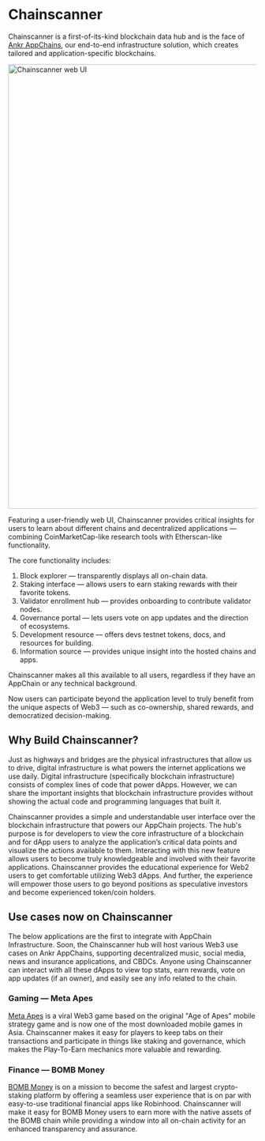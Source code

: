 # Chainscanner

Chainscanner is a first-of-its-kind blockchain data hub and is the face of [Ankr AppChains](https://www.ankr.com/app-chains/), our end-to-end infrastructure solution, which creates tailored and application-specific blockchains.

<img src="/docs/app-chains/chainscanner.jpg" alt="Chainscanner web UI" class="responsive-pic" width="900" />

Featuring a user-friendly web UI, Chainscanner provides critical insights for users to learn about different chains and decentralized applications — combining CoinMarketCap-like research tools with Etherscan-like functionality.

The core functionality includes:
1. Block explorer — transparently displays all on-chain data.
2. Staking interface — allows users to earn staking rewards with their favorite tokens.
3. Validator enrollment hub — provides onboarding to contribute validator nodes.
4. Governance portal — lets users vote on app updates and the direction of ecosystems.
5. Development resource — offers devs testnet tokens, docs, and resources for building.
6. Information source — provides unique insight into the hosted chains and apps.

Chainscanner makes all this available to all users, regardless if they have an AppChain or any technical background.

Now users can participate beyond the application level to truly benefit from the unique aspects of Web3 — such as co-ownership, shared rewards, and democratized decision-making.

## Why Build Chainscanner?
Just as highways and bridges are the physical infrastructures that allow us to drive, digital infrastructure is what powers the internet applications we use daily. 
Digital infrastructure (specifically blockchain infrastructure) consists of complex lines of code that power dApps. 
However, we can share the important insights that blockchain infrastructure provides without showing the actual code and programming languages that built it.

Chainscanner provides a simple and understandable user interface over the blockchain infrastructure that powers our AppChain projects. 
The hub's purpose is for developers to view the core infrastructure of a blockchain and for dApp users to analyze the application’s critical data points and visualize the actions available to them. 
Interacting with this new feature allows users to become truly knowledgeable and involved with their favorite applications.
Chainscanner provides the educational experience for Web2 users to get comfortable utilizing Web3 dApps.
And further, the experience will empower those users to go beyond positions as speculative investors and become experienced token/coin holders.

## Use cases now on Chainscanner
The below applications are the first to integrate with AppChain Infrastructure.
Soon, the Chainscanner hub will host various Web3 use cases on Ankr AppChains, supporting decentralized music, social media, news and insurance applications, and CBDCs. 
Anyone using Chainscanner can interact with all these dApps to view top stats, earn rewards, vote on app updates (if an owner), and easily see any info related to the chain.

### Gaming — Meta Apes
[Meta Apes](https://metaapesgame.com/) is a viral Web3 game based on the original "Age of Apes" mobile strategy game and is now one of the most downloaded mobile games in Asia. 
Chainscanner makes it easy for players to keep tabs on their transactions and participate in things like staking and governance, which makes the Play-To-Earn mechanics more valuable and rewarding.

### Finance — BOMB Money
[BOMB Money](https://app.bomb.money/) is on a mission to become the safest and largest crypto-staking platform by offering a seamless user experience that is on par with easy-to-use traditional financial apps like Robinhood. 
Chainscanner will make it easy for BOMB Money users to earn more with the native assets of the BOMB chain while providing a window into all on-chain activity for an enhanced transparency and assurance.




